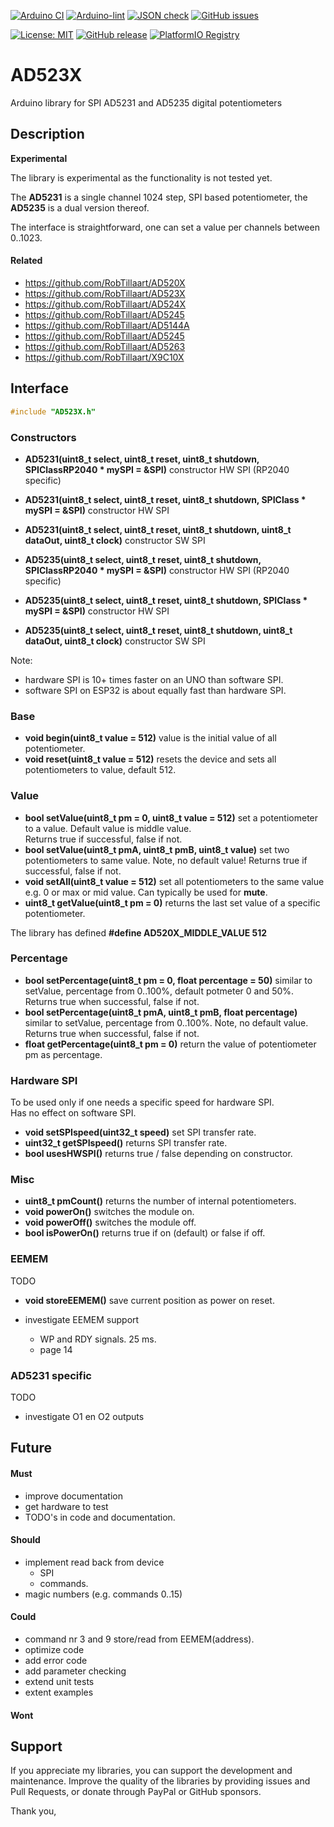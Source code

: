 
[![Arduino CI](https://github.com/RobTillaart/AD523X/workflows/Arduino%20CI/badge.svg)](https://github.com/marketplace/actions/arduino_ci)
[![Arduino-lint](https://github.com/RobTillaart/AD523X/actions/workflows/arduino-lint.yml/badge.svg)](https://github.com/RobTillaart/AD523X/actions/workflows/arduino-lint.yml)
[![JSON check](https://github.com/RobTillaart/AD523X/actions/workflows/jsoncheck.yml/badge.svg)](https://github.com/RobTillaart/AD523X/actions/workflows/jsoncheck.yml)
[![GitHub issues](https://img.shields.io/github/issues/RobTillaart/AD523X.svg)](https://github.com/RobTillaart/AD523X/issues)

[![License: MIT](https://img.shields.io/badge/license-MIT-green.svg)](https://github.com/RobTillaart/AD523X/blob/master/LICENSE)
[![GitHub release](https://img.shields.io/github/release/RobTillaart/AD523X.svg?maxAge=3600)](https://github.com/RobTillaart/AD523X/releases)
[![PlatformIO Registry](https://badges.registry.platformio.org/packages/robtillaart/library/AD523X.svg)](https://registry.platformio.org/libraries/robtillaart/AD523X)


# AD523X

Arduino library for SPI AD5231 and AD5235 digital potentiometers

## Description

**Experimental**

The library is experimental as the functionality is not tested yet.

The **AD5231** is a single channel 1024 step, SPI based potentiometer, 
the **AD5235** is a dual version thereof.

The interface is straightforward, one can set a value per channels between 0..1023.


#### Related

- https://github.com/RobTillaart/AD520X
- https://github.com/RobTillaart/AD523X
- https://github.com/RobTillaart/AD524X
- https://github.com/RobTillaart/AD5245
- https://github.com/RobTillaart/AD5144A
- https://github.com/RobTillaart/AD5245
- https://github.com/RobTillaart/AD5263
- https://github.com/RobTillaart/X9C10X


## Interface

```cpp
#include "AD523X.h"
```

### Constructors

- **AD5231(uint8_t select, uint8_t reset, uint8_t shutdown, SPIClassRP2040 \* mySPI = &SPI)** constructor HW SPI (RP2040 specific)
- **AD5231(uint8_t select, uint8_t reset, uint8_t shutdown, SPIClass \* mySPI = &SPI)** constructor HW SPI
- **AD5231(uint8_t select, uint8_t reset, uint8_t shutdown, uint8_t dataOut, uint8_t clock)** constructor SW SPI


- **AD5235(uint8_t select, uint8_t reset, uint8_t shutdown, SPIClassRP2040 \* mySPI = &SPI)** constructor HW SPI (RP2040 specific)
- **AD5235(uint8_t select, uint8_t reset, uint8_t shutdown, SPIClass \* mySPI = &SPI)** constructor HW SPI
- **AD5235(uint8_t select, uint8_t reset, uint8_t shutdown, uint8_t dataOut, uint8_t clock)** constructor SW SPI

Note: 
- hardware SPI is 10+ times faster on an UNO than software SPI.
- software SPI on ESP32 is about equally fast than hardware SPI.


### Base

- **void begin(uint8_t value = 512)** value is the initial value of all potentiometer.
- **void reset(uint8_t value = 512)** resets the device and sets all potentiometers to value, default 512.


### Value

- **bool setValue(uint8_t pm = 0, uint8_t value = 512)** set a potentiometer to a value. 
Default value is middle value.  
Returns true if successful, false if not.
- **bool setValue(uint8_t pmA, uint8_t pmB, uint8_t value)** set two potentiometers to same value.
Note, no default value!
Returns true if successful, false if not.
- **void setAll(uint8_t value = 512)** set all potentiometers to the same value e.g. 0 or max or mid value.
Can typically be used for **mute**.
- **uint8_t getValue(uint8_t pm = 0)** returns the last set value of a specific potentiometer.


The library has defined **#define AD520X_MIDDLE_VALUE  512**


### Percentage

- **bool setPercentage(uint8_t pm = 0, float percentage = 50)** similar to setValue, percentage from 0..100%, default potmeter 0 and 50%. 
Returns true when successful, false if not.
- **bool setPercentage(uint8_t pmA, uint8_t pmB, float percentage)** similar to setValue, percentage from 0..100%.
Note, no default value.
Returns true when successful, false if not.
- **float getPercentage(uint8_t pm = 0)** return the value of potentiometer pm as percentage.


### Hardware SPI

To be used only if one needs a specific speed for hardware SPI.  
Has no effect on software SPI.

- **void setSPIspeed(uint32_t speed)** set SPI transfer rate.
- **uint32_t getSPIspeed()** returns SPI transfer rate.
- **bool usesHWSPI()** returns true / false depending on constructor.

### Misc

- **uint8_t pmCount()** returns the number of internal potentiometers.
- **void powerOn()** switches the module on.
- **void powerOff()** switches the module off.
- **bool isPowerOn()** returns true if on (default) or false if off.


### EEMEM


TODO
- **void storeEEMEM()** save current position as power on reset.

- investigate EEMEM support
  - WP and RDY signals. 25 ms.
  - page 14 

### AD5231 specific

TODO

- investigate O1 en O2 outputs


## Future


#### Must

- improve documentation
- get hardware to test
- TODO's in code and documentation.


#### Should

- implement read back from device 
  - SPI 
  - commands.
- magic numbers (e.g. commands 0..15)

#### Could

- command nr 3 and 9 store/read from EEMEM(address).
- optimize code
- add error code
- add parameter checking
- extend unit tests
- extent examples

#### Wont


## Support

If you appreciate my libraries, you can support the development and maintenance.
Improve the quality of the libraries by providing issues and Pull Requests, or
donate through PayPal or GitHub sponsors.

Thank you,

